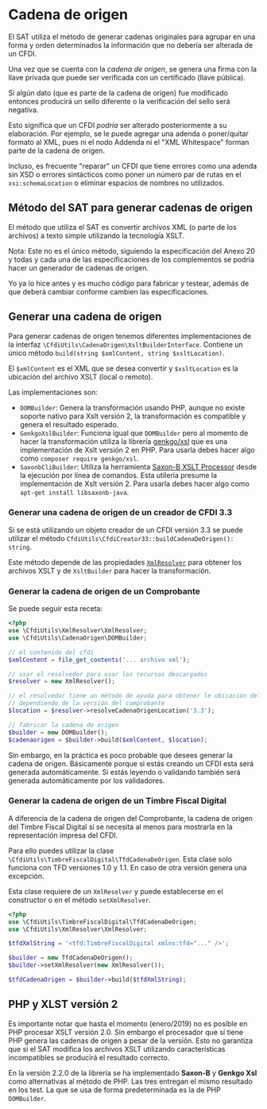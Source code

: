 # Cadena de origen

El SAT utiliza el método de generar cadenas originales para agrupar
en una forma y orden determinados la información que no debería ser alterada de un CFDI.

Una vez que se cuenta con la *cadena de origen*, se genera una firma con la llave
privada que puede ser verificada con un certificado (llave pública).

Si algún dato (que es parte de la cadena de origen) fue modificado
entonces producirá un sello diferente o la verificación del sello será negativa.

Esto significa que un CFDI *podría* ser alterado posteriormente a su elaboración.
Por ejemplo, se le puede agregar una adenda o poner/quitar formato al XML,
pues ni el nodo Addenda ni el "XML Whitespace" forman parte de la cadena de origen.

Incluso, es frecuente "reparar" un CFDI que tiene errores como una adenda sin XSD
o errores sintácticos como poner un número par de rutas en el `xsi:schemaLocation`
o eliminar espacios de nombres no utilizados.


## Método del SAT para generar cadenas de origen

El método que utiliza el SAT es convertir archivos XML (o parte de los archivos)
a texto simple utilizando la tecnología XSLT.

Nota: Este no es el único método, siguiendo la especificación del Anexo 20
y todas y cada una de las especificaciones de los complementos se podría
hacer un generador de cadenas de origen.

Yo ya lo hice antes y es mucho código para fabricar y testear, además de
que deberá cambiar conforme cambien las especificaciones.


## Generar una cadena de origen

Para generar cadenas de origen tenemos diferentes implementaciones de
la interfaz `\CfdiUtils\CadenaOrigen\XsltBuilderInterface`.
Contiene un único método `build(string $xmlContent, string $xsltLocation)`.

El `$xmlContent` es el XML que se desea convertir y `$xsltLocation` es la
ubicación del archivo XSLT (local o remoto).

Las implementaciones son:

- `DOMBuilder`: Genera la transformación usando PHP, aunque no existe
  soporte nativo para Xslt versión 2, la transformación es compatible
  y genera el resultado esperado.
- `GenkgoXslBuilder`: Funciona igual que `DOMBuilder` pero al momento de hacer
  la transformación utiliza la librería [genkgo/xsl](https://github.com/genkgo/xsl)
  que es una implementación de Xslt versión 2 en PHP.
  Para usarla debes hacer algo como `composer require genkgo/xsl`.
- `SaxonbCliBuilder`: Utiliza la herramienta
  [Saxon-B XSLT Processor](https://en.wikipedia.org/wiki/Saxon_XSLT) desde la
  ejecución por línea de comandos. Esta utilería presume la implementación de Xslt versión 2.
  Para usarla debes hacer algo como `apt-get install libsaxonb-java`.


### Generar una cadena de origen de un creador de CFDI 3.3

Si se está utilizando un objeto creador de un CFDI versión 3.3 se puede utilizar el
método `CfdiUtils\CfdiCreator33::buildCadenaDeOrigen(): string`.

Este método depende de las propiedades [`XmlResolver`](xmlresolver.md) para obtener los archivos XSLT
y de `XsltBuilder` para hacer la transformación.


### Generar la cadena de origen de un Comprobante

Se puede seguir esta receta:

```php
<?php
use \CfdiUtils\XmlResolver\XmlResolver;
use \CfdiUtils\CadenaOrigen\DOMBuilder;

// el contenido del cfdi
$xmlContent = file_get_contents('... archivo xml');

// usar el resolvedor para usar los recursos descargados
$resolver = new XmlResolver();

// el resolvedor tiene un método de ayuda para obtener le ubicacion del XSLT
// dependiendo de la versión del comprobante
$location = $resolver->resolveCadenaOrigenLocation('3.3');

// fabricar la cadena de origen
$builder = new DOMBuilder();
$cadenaorigen = $builder->build($xmlContent, $location);
```

Sin embargo, en la práctica es poco probable que desees generar la cadena de origen.
Básicamente porque si estás creando un CFDI esta será generada automáticamente.
Si estás leyendo o validando también será generada automáticamente por los validadores.


### Generar la cadena de origen de un Timbre Fiscal Digital

A diferencia de la cadena de origen del Comprobante, la cadena de origen del Timbre Fiscal Digital
sí se necesita al menos para mostrarla en la representación impresa del CFDI.

Para ello puedes utilizar la clase `\CfdiUtils\TimbreFiscalDigital\TfdCadenaDeOrigen`.
Esta clase solo funciona con TFD versiones 1.0 y 1.1. En caso de otra versión genera una excepción.

Esta clase requiere de un `XmlResolver` y puede establecerse
en el constructor o en el método `setXmlResolver`.

```php
<?php
use \CfdiUtils\TimbreFiscalDigital\TfdCadenaDeOrigen;
use \CfdiUtils\XmlResolver\XmlResolver;

$tfdXmlString = '<tfd:TimbreFiscalDigital xmlns:tfd="..." />';

$builder = new TfdCadenaDeOrigen();
$builder->setXmlResolver(new XmlResolver());

$tfdCadenaOrigen = $builder->build($tfdXmlString);
```

## PHP y XLST versión 2

Es importante notar que hasta el momento (enero/2019) no es posible en PHP
procesar XSLT versión 2.0. Sin embargo el procesador que sí tiene PHP genera
las cadenas de origen a pesar de la versión.
Esto no garantiza que si el SAT modifica los archivos XSLT utilizando
características incompatibles se producirá el resultado correcto.

En la versión 2.2.0 de la librería se ha implementado **Saxon-B** y **Genkgo Xsl**
como alternativas al método de PHP. Las tres entregan el mismo resultado en los test.
La que se usa de forma predeterminada es la de PHP `DOMBuilder`.
